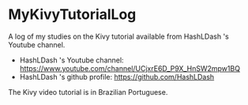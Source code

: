 # MyKivyTutorialLog

A log of my studies on the Kivy tutorial available from HashLDash 's Youtube channel.

- HashLDash 's Youtube channel: https://www.youtube.com/channel/UCjxrE6D_P9X_HnSW2mpw1BQ
- HashLDash 's github profile: https://github.com/HashLDash

The Kivy video tutorial is in Brazilian Portuguese.
